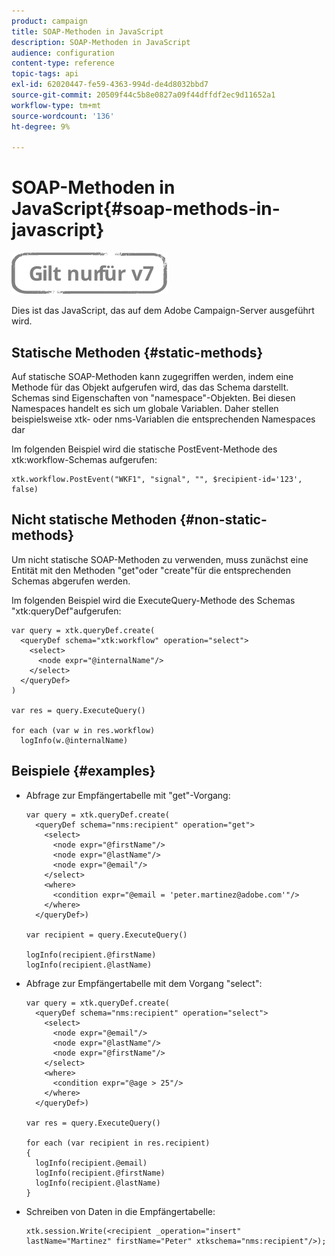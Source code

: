 ```yaml
---
product: campaign
title: SOAP-Methoden in JavaScript
description: SOAP-Methoden in JavaScript
audience: configuration
content-type: reference
topic-tags: api
exl-id: 62020447-fe59-4363-994d-de4d8032bbd7
source-git-commit: 20509f44c5b8e0827a09f44dffdf2ec9d11652a1
workflow-type: tm+mt
source-wordcount: '136'
ht-degree: 9%

---
```


# SOAP-Methoden in JavaScript{#soap-methods-in-javascript}

![](../../assets/v7-only.svg)

Dies ist das JavaScript, das auf dem Adobe Campaign-Server ausgeführt wird.

## Statische Methoden {#static-methods}

Auf statische SOAP-Methoden kann zugegriffen werden, indem eine Methode für das Objekt aufgerufen wird, das das Schema darstellt. Schemas sind Eigenschaften von &quot;namespace&quot;-Objekten. Bei diesen Namespaces handelt es sich um globale Variablen. Daher stellen beispielsweise xtk- oder nms-Variablen die entsprechenden Namespaces dar

Im folgenden Beispiel wird die statische PostEvent-Methode des xtk:workflow-Schemas aufgerufen:

```
xtk.workflow.PostEvent("WKF1", "signal", "", $recipient-id='123', false) 
```

## Nicht statische Methoden {#non-static-methods}

Um nicht statische SOAP-Methoden zu verwenden, muss zunächst eine Entität mit den Methoden &quot;get&quot;oder &quot;create&quot;für die entsprechenden Schemas abgerufen werden.

Im folgenden Beispiel wird die ExecuteQuery-Methode des Schemas &quot;xtk:queryDef&quot;aufgerufen:

```
var query = xtk.queryDef.create(
  <queryDef schema="xtk:workflow" operation="select">
    <select>
      <node expr="@internalName"/>
    </select>
  </queryDef>
)

var res = query.ExecuteQuery()

for each (var w in res.workflow) 
  logInfo(w.@internalName)
```

## Beispiele {#examples}

* Abfrage zur Empfängertabelle mit &quot;get&quot;-Vorgang:

   ```
   var query = xtk.queryDef.create(  
     <queryDef schema="nms:recipient" operation="get">    
       <select>      
         <node expr="@firstName"/>      
         <node expr="@lastName"/>      
         <node expr="@email"/>    
       </select>    
       <where>      
         <condition expr="@email = 'peter.martinez@adobe.com'"/>    
       </where>  
     </queryDef>)
   
   var recipient = query.ExecuteQuery()
   
   logInfo(recipient.@firstName)
   logInfo(recipient.@lastName)
   ```

* Abfrage zur Empfängertabelle mit dem Vorgang &quot;select&quot;:

   ```
   var query = xtk.queryDef.create(  
     <queryDef schema="nms:recipient" operation="select">    
       <select>      
         <node expr="@email"/>      
         <node expr="@lastName"/>      
         <node expr="@firstName"/>    
       </select>    
       <where>      
         <condition expr="@age > 25"/>    
       </where>    
     </queryDef>)
   
   var res = query.ExecuteQuery()
   
   for each (var recipient in res.recipient) 
   {  
     logInfo(recipient.@email)  
     logInfo(recipient.@firstName)  
     logInfo(recipient.@lastName)
   }
   ```

* Schreiben von Daten in die Empfängertabelle:

   ```
   xtk.session.Write(<recipient _operation="insert" lastName="Martinez" firstName="Peter" xtkschema="nms:recipient"/>);
   ```
